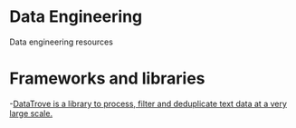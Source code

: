 # Data Engineering

Data engineering resources


# Frameworks and libraries

-[DataTrove is a library to process, filter and deduplicate text data at a very large scale.](https://github.com/huggingface/datatrove/)
